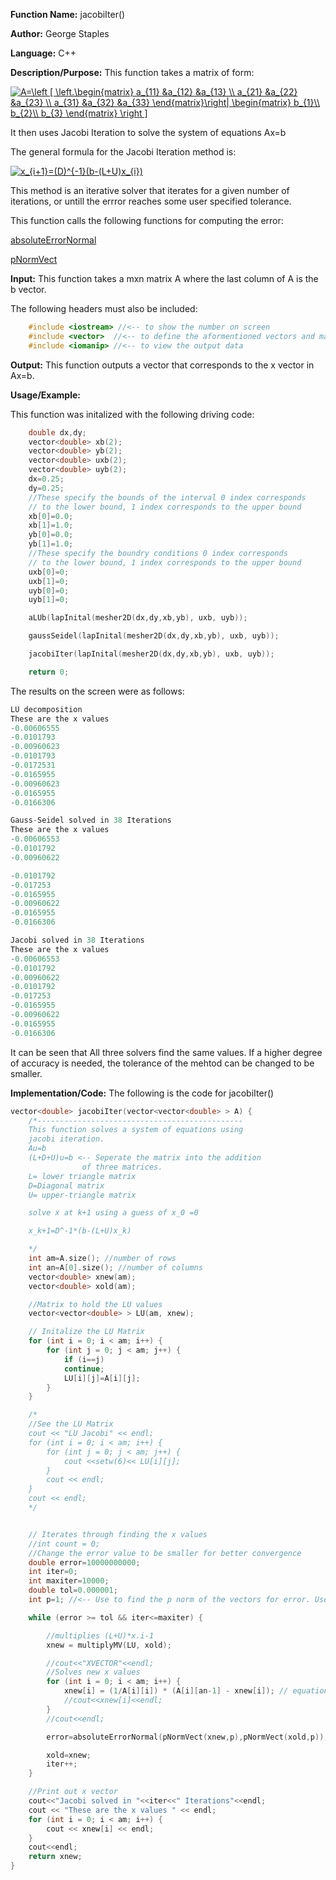 **Function Name:**          jacobiIter()

**Author:** George Staples

**Language:** C++

**Description/Purpose:** This function takes a matrix of form:

<a href="https://www.codecogs.com/eqnedit.php?latex=A=\left&space;[&space;\left.\begin{matrix}&space;a_{11}&space;&a_{12}&space;&a_{13}&space;\\&space;a_{21}&space;&a_{22}&space;&a_{23}&space;\\&space;a_{31}&space;&a_{32}&space;&a_{33}&space;\end{matrix}\right|&space;\begin{matrix}&space;b_{1}\\&space;b_{2}\\&space;b_{3}&space;\end{matrix}&space;\right&space;]" target="_blank"><img src="https://latex.codecogs.com/gif.latex?A=\left&space;[&space;\left.\begin{matrix}&space;a_{11}&space;&a_{12}&space;&a_{13}&space;\\&space;a_{21}&space;&a_{22}&space;&a_{23}&space;\\&space;a_{31}&space;&a_{32}&space;&a_{33}&space;\end{matrix}\right|&space;\begin{matrix}&space;b_{1}\\&space;b_{2}\\&space;b_{3}&space;\end{matrix}&space;\right&space;]" title="A=\left [ \left.\begin{matrix} a_{11} &a_{12} &a_{13} \\ a_{21} &a_{22} &a_{23} \\ a_{31} &a_{32} &a_{33} \end{matrix}\right| \begin{matrix} b_{1}\\ b_{2}\\ b_{3} \end{matrix} \right ]" /></a>

It then uses Jacobi Iteration to solve the system of equations Ax=b

The general formula for the Jacobi Iteration method is:

<a href="https://www.codecogs.com/eqnedit.php?latex=x_{i&plus;1}=(D)^{-1}(b-(L&plus;U)x_{i})" target="_blank"><img src="https://latex.codecogs.com/gif.latex?x_{i&plus;1}=(D)^{-1}(b-(L&plus;U)x_{i})" title="x_{i+1}=(D)^{-1}(b-(L+U)x_{i})" /></a>

This method is an iterative solver that iterates for a given number of iterations, or untill the errror reaches some user specified tolerance. 

This function calls the following functions for computing the error:

[absoluteErrorNormal](https://georgest347.github.io/MATH-5620/softwareManual/HW2/absoluteErrorNormal)

[pNormVect](https://georgest347.github.io/MATH-5620/softwareManual/HW2/pNormVect)


**Input:** This function takes a mxn matrix A where the last column of A is the b vector.
  
The following headers must also be included:
  ```c++
      #include <iostream> //<-- to show the number on screen
      #include <vector>  //<-- to define the aformentioned vectors and matricies
      #include <iomanip> //<-- to view the output data
  ```

**Output:** This function outputs a vector that corresponds to the x vector in Ax=b.
	
**Usage/Example:**

This function was initalized with the following driving code:
```c++
    double dx,dy;
    vector<double> xb(2);
    vector<double> yb(2);
    vector<double> uxb(2);
    vector<double> uyb(2);
    dx=0.25;
    dy=0.25;
    //These specify the bounds of the interval 0 index corresponds
    // to the lower bound, 1 index corresponds to the upper bound
    xb[0]=0.0;
    xb[1]=1.0;
    yb[0]=0.0;
    yb[1]=1.0;
    //These specify the boundry conditions 0 index corresponds
    // to the lower bound, 1 index corresponds to the upper bound
    uxb[0]=0;
    uxb[1]=0;
    uyb[0]=0;
    uyb[1]=0;

    aLUb(lapInital(mesher2D(dx,dy,xb,yb), uxb, uyb));

    gaussSeidel(lapInital(mesher2D(dx,dy,xb,yb), uxb, uyb));

    jacobiIter(lapInital(mesher2D(dx,dy,xb,yb), uxb, uyb));

    return 0;
```

The results on the screen were as follows:

```c++
LU decomposition
These are the x values
-0.00606555
-0.0101793
-0.00960623
-0.0101793
-0.0172531
-0.0165955
-0.00960623
-0.0165955
-0.0166306

Gauss-Seidel solved in 38 Iterations
These are the x values
-0.00606553
-0.0101792
-0.00960622

-0.0101792
-0.017253
-0.0165955
-0.00960622
-0.0165955
-0.0166306

Jacobi solved in 38 Iterations
These are the x values
-0.00606553
-0.0101792
-0.00960622
-0.0101792
-0.017253
-0.0165955
-0.00960622
-0.0165955
-0.0166306

```

It can be seen that All three solvers find the same values. If a higher degree of accuracy is needed, the tolerance of the mehtod can be changed to be smaller. 

**Implementation/Code:** The following is the code for jacobiIter()
```c++
vector<double> jacobiIter(vector<vector<double> > A) {
	/*----------------------------------------------
	This function solves a system of equations using
	jacobi iteration.
	Au=b
	(L+D+U)u=b <-- Seperate the matrix into the addition
				of three matrices.
	L= lower triangle matrix
	D=Diagonal matrix
	U= upper-triangle matrix

	solve x at k+1 using a guess of x_0 =0

	x_k+1=D^-1*(b-(L+U)x_k)

	*/
    int am=A.size(); //number of rows
	int an=A[0].size(); //number of columns
	vector<double> xnew(am);
	vector<double> xold(am);

	//Matrix to hold the LU values
	vector<vector<double> > LU(am, xnew);

	// Initalize the LU Matrix
	for (int i = 0; i < am; i++) {
		for (int j = 0; j < am; j++) {
			if (i==j)
            continue;
			LU[i][j]=A[i][j];
		}
	}

    /*
	//See the LU Matrix
	cout << "LU Jacobi" << endl;
	for (int i = 0; i < am; i++) {
		for (int j = 0; j < am; j++) {
			cout <<setw(6)<< LU[i][j];
		}
		cout << endl;
	}
	cout << endl;
	*/


	// Iterates through finding the x values
	//int count = 0;
	//Change the error value to be smaller for better convergence
	double error=10000000000;
	int iter=0;
	int maxiter=10000;
	double tol=0.000001;
	int p=1; //<-- Use to find the p norm of the vectors for error. Use 0 for infinity norm.

	while (error >= tol && iter<=maxiter) {

		//multiplies (L+U)*x.i-1
		xnew = multiplyMV(LU, xold);

        //cout<<"XVECTOR"<<endl;
		//Solves new x values
		for (int i = 0; i < am; i++) {
			xnew[i] = (1/A[i][i]) * (A[i][an-1] - xnew[i]); // equation used x.i=D^-1*(b-(L+U)x.i-1)
            //cout<<xnew[i]<<endl;
		}
		//cout<<endl;

		error=absoluteErrorNormal(pNormVect(xnew,p),pNormVect(xold,p));

		xold=xnew;
		iter++;
	}

    //Print out x vector
    cout<<"Jacobi solved in "<<iter<<" Iterations"<<endl;
	cout << "These are the x values " << endl;
	for (int i = 0; i < am; i++) {
		cout << xnew[i] << endl;
	}
	cout<<endl;
	return xnew;
}
```
